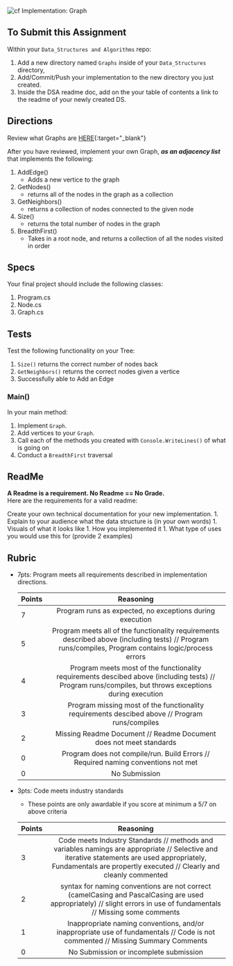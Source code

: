 ![cf](http://i.imgur.com/7v5ASc8.png) Implementation: Graph

## To Submit this Assignment
Within your `Data_Structures and Algorithms` repo:
1. Add a new directory named `Graphs` inside of your `Data_Structures` directory, 
2. Add/Commit/Push your implementation to the new directory you just created. 
3. Inside the DSA readme doc, add on the your table of contents a link to the readme of your newly created DS. 

## Directions

Review what Graphs are [HERE](https://codefellows.github.io/code-401-dotnet-guide/Curriculum/Class26/Resources/Graphs){:target="_blank"}

After you have reviewed, implement your own Graph, ***as an adjacency list*** that implements the following:
   1. AddEdge()
      - Adds a new vertice to the graph
   2. GetNodes()
      - returns all of the nodes in the graph as a collection
   3. GetNeighbors()
      - returns a collection of nodes connected to the given node
   4. Size()
      - returns the total number of nodes in the graph
   5. BreadthFirst()
      - Takes in a root node, and returns a collection of all the nodes visited in order


## Specs
Your final project should include the following classes:
1. Program.cs
2. Node.cs
3. Graph.cs

## Tests
Test the following functionality on your Tree:
1. `Size()` returns the correct number of nodes back
2. `GetNeighbors()` returns the correct nodes given a vertice
3. Successfully able to Add an Edge


### Main()

In your main method:
1. Implement `Graph`. 
2. Add vertices to your `Graph`.
3. Call each of the methods you created with `Console.WriteLines()` of what is going on
4. Conduct a `BreadthFirst` traversal

## ReadMe

**A Readme is a requirement. No Readme == No Grade.** <br />
Here are the requirements for a valid readme: <br />

Create your own technical documentation for your new implementation.
	1. Explain to your audience what the data structure is (in your own words) 
	1. Visuals of what it looks like
	1. How you implemented it
	1. What type of uses you would use this for (provide 2 examples)

## Rubric
- 7pts: Program meets all requirements described in implementation directions.

	Points  | Reasoning | 
	 ------------ | :-----------: | 
	7       | Program runs as expected, no exceptions during execution |
	5       | Program meets all of the  functionality requirements described above (including tests) // Program runs/compiles, Program contains logic/process errors|
	4       | Program meets most of the functionality requirements descibed above (including tests)  // Program runs/compiles, but throws exceptions during execution |
	3       | Program missing most of the functionality requirements descibed above // Program runs/compiles |
	2       | Missing Readme Document // Readme Document does not meet standards |
	0       | Program does not compile/run. Build Errors // Required naming conventions not met |
	0       | No Submission |

- 3pts: Code meets industry standards
	- These points are only awardable if you score at minimum a 5/7 on above criteria

	Points  | Reasoning | 
	 ------------ | :-----------: | 
	3       | Code meets Industry Standards // methods and variables namings are appropriate // Selective and iterative statements are used appropriately, Fundamentals are propertly executed // Clearly and cleanly commented |
	2       | syntax for naming conventions are not correct (camelCasing and PascalCasing are used appropriately) // slight errors in use of fundamentals // Missing some comments |
	1       | Inappropriate naming conventions, and/or inappropriate use of fundamentals // Code is not commented  // Missing Summary Comments |
	0       | No Submission or incomplete submission |


